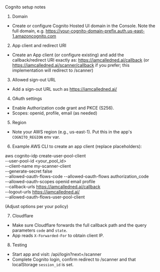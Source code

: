 Cognito setup notes

1) Domain
- Create or configure Cognito Hosted UI domain in the Console. Note the full domain, e.g.
  https://your-cognito-domain-prefix.auth.us-east-1.amazoncognito.com

2) App client and redirect URI
- Create an App client (or configure existing) and add the callback/redirect URI exactly as:
  https://iamcalledned.ai/callback
  (or https://iamcalledned.ai/scanner/callback if you prefer; this implementation will redirect to /scanner)

3) Allowed sign-out URL
- Add a sign-out URL such as https://iamcalledned.ai/

4) OAuth settings
- Enable Authorization code grant and PKCE (S256).
- Scopes: openid, profile, email (as needed)

5) Region
- Note your AWS region (e.g., us-east-1). Put this in the app's `COGNITO_REGION` env var.

6) Example AWS CLI to create an app client (replace placeholders):

aws cognito-idp create-user-pool-client \
  --user-pool-id <your_pool_id> \
  --client-name my-scanner-client \
  --generate-secret false \
  --allowed-oauth-flows-code
  --allowed-oauth-flows authorization_code \
  --allowed-oauth-scopes openid email profile \
  --callback-urls https://iamcalledned.ai/callback \
  --logout-urls https://iamcalledned.ai/ \
  --allowed-oauth-flows-user-pool-client

(Adjust options per your policy)

7) Cloudflare
- Make sure Cloudflare forwards the full callback path and the query parameters `code` and `state`.
- App reads `X-Forwarded-For` to obtain client IP.

8) Testing
- Start app and visit: /api/login?next=/scanner
- Complete Cognito login, confirm redirect to /scanner and that localStorage `session_id` is set.

